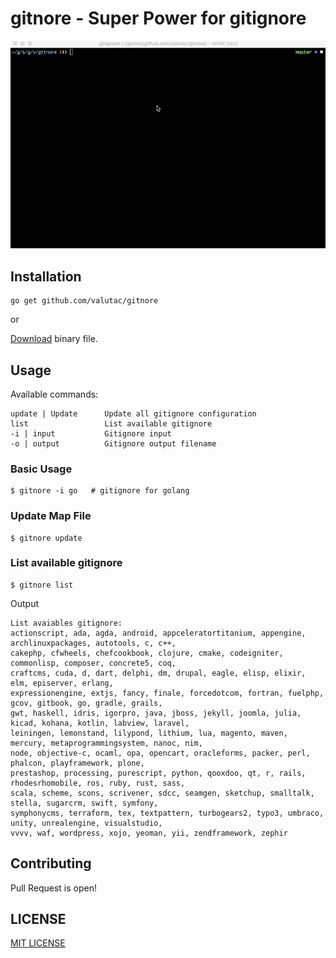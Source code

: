 # gitnore - Super Power for gitignore

![](screencast.gif)

## Installation

```
go get github.com/valutac/gitnore
```
or

[Download](https://github.com/valutac/gitnore/releases/tag/0.3.0) binary file.

## Usage

Available commands:

```
update | Update      Update all gitignore configuration
list                 List available gitignore
-i | input           Gitignore input
-o | output          Gitignore output filename
```

### Basic Usage

```
$ gitnore -i go   # gitignore for golang
```

### Update Map File

```
$ gitnore update
```

### List available gitignore

```
$ gitnore list
```

Output

```
List avaiables gitignore:
actionscript, ada, agda, android, appceleratortitanium, appengine, archlinuxpackages, autotools, c, c++,
cakephp, cfwheels, chefcookbook, clojure, cmake, codeigniter, commonlisp, composer, concrete5, coq,
craftcms, cuda, d, dart, delphi, dm, drupal, eagle, elisp, elixir, elm, episerver, erlang,
expressionengine, extjs, fancy, finale, forcedotcom, fortran, fuelphp, gcov, gitbook, go, gradle, grails,
gwt, haskell, idris, igorpro, java, jboss, jekyll, joomla, julia, kicad, kohana, kotlin, labview, laravel,
leiningen, lemonstand, lilypond, lithium, lua, magento, maven, mercury, metaprogrammingsystem, nanoc, nim,
node, objective-c, ocaml, opa, opencart, oracleforms, packer, perl, phalcon, playframework, plone,
prestashop, processing, purescript, python, qooxdoo, qt, r, rails, rhodesrhomobile, ros, ruby, rust, sass,
scala, scheme, scons, scrivener, sdcc, seamgen, sketchup, smalltalk, stella, sugarcrm, swift, symfony,
symphonycms, terraform, tex, textpattern, turbogears2, typo3, umbraco, unity, unrealengine, visualstudio,
vvvv, waf, wordpress, xojo, yeoman, yii, zendframework, zephir
```

## Contributing

Pull Request is open!

## LICENSE

[MIT LICENSE](LICENSE)


